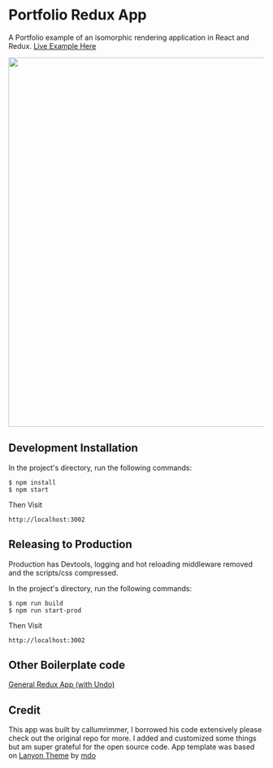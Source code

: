 # Portfolio Redux App

A Portfolio example of an isomorphic rendering application in React and Redux. [Live Example Here](http://www.callumrimmer.co.uk)

<img src="http://g.recordit.co/cO0pqgO8Fo.gif" width="728" />

## Development Installation

In the project's directory, run the following commands:

```
$ npm install
$ npm start
```

Then Visit

```
http://localhost:3002
```

## Releasing to Production

Production has Devtools, logging and hot reloading middleware removed and the scripts/css compressed.

In the project's directory, run the following commands:

```
$ npm run build
$ npm run start-prod
```

Then Visit

```
http://localhost:3002
```

## Other Boilerplate code

[General Redux App (with Undo)](https://github.com/caljrimmer/isomorphic-redux-app)

## Credit

This app was built by callumrimmer, I borrowed his code extensively please check out the original repo for more.  I added and customized some things but am super grateful for the open source code.
App template was based on [Lanyon Theme](https://github.com/poole/lanyon) by [mdo](https://github.com/mdo)
